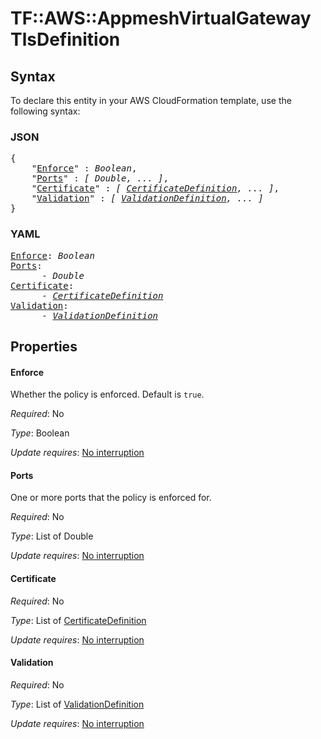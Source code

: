 # TF::AWS::AppmeshVirtualGateway TlsDefinition

## Syntax

To declare this entity in your AWS CloudFormation template, use the following syntax:

### JSON

<pre>
{
    "<a href="#enforce" title="Enforce">Enforce</a>" : <i>Boolean</i>,
    "<a href="#ports" title="Ports">Ports</a>" : <i>[ Double, ... ]</i>,
    "<a href="#certificate" title="Certificate">Certificate</a>" : <i>[ <a href="certificatedefinition.md">CertificateDefinition</a>, ... ]</i>,
    "<a href="#validation" title="Validation">Validation</a>" : <i>[ <a href="validationdefinition.md">ValidationDefinition</a>, ... ]</i>
}
</pre>

### YAML

<pre>
<a href="#enforce" title="Enforce">Enforce</a>: <i>Boolean</i>
<a href="#ports" title="Ports">Ports</a>: <i>
      - Double</i>
<a href="#certificate" title="Certificate">Certificate</a>: <i>
      - <a href="certificatedefinition.md">CertificateDefinition</a></i>
<a href="#validation" title="Validation">Validation</a>: <i>
      - <a href="validationdefinition.md">ValidationDefinition</a></i>
</pre>

## Properties

#### Enforce

Whether the policy is enforced. Default is `true`.

_Required_: No

_Type_: Boolean

_Update requires_: [No interruption](https://docs.aws.amazon.com/AWSCloudFormation/latest/UserGuide/using-cfn-updating-stacks-update-behaviors.html#update-no-interrupt)

#### Ports

One or more ports that the policy is enforced for.

_Required_: No

_Type_: List of Double

_Update requires_: [No interruption](https://docs.aws.amazon.com/AWSCloudFormation/latest/UserGuide/using-cfn-updating-stacks-update-behaviors.html#update-no-interrupt)

#### Certificate

_Required_: No

_Type_: List of <a href="certificatedefinition.md">CertificateDefinition</a>

_Update requires_: [No interruption](https://docs.aws.amazon.com/AWSCloudFormation/latest/UserGuide/using-cfn-updating-stacks-update-behaviors.html#update-no-interrupt)

#### Validation

_Required_: No

_Type_: List of <a href="validationdefinition.md">ValidationDefinition</a>

_Update requires_: [No interruption](https://docs.aws.amazon.com/AWSCloudFormation/latest/UserGuide/using-cfn-updating-stacks-update-behaviors.html#update-no-interrupt)

